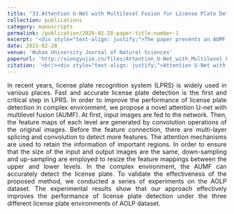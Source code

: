 ```yaml
---
title: "33.Attention U-Net with Multilevel Fusion for License Plate Detection"
collection: publications
category: manuscripts
permalink: /publication/2020-02-28-paper-title-number-1
excerpt: '<div style="text-align: justify;">The paper presents an AUMF for license plate detection. It details its architecture, loss function, validates on AOLP dataset, and shows better performance in complex conditions.</div>'
date: 2021-02-28
venue: 'Wuhan University Journal of Natural Sciences'
paperurl: 'http://xiongyujie.cn/files/Attention_U-Net_with_Multilevel_Fusion_for_License_Plate_Detection.pdf'
citation: '<br/><div style="text-align: justify;">Attention U-Net with Multilevel Fusion for License Plate Detection, Y. Yao, Y.-J. Xiong*, B. Huang and J. Yang, Wuhan University Journal of Natural Sciences, 2021, 26 (3): 227-234</div>'
---
```


<div style="text-align: justify;">In recent years, license plate recognition system (LPRS) is widely used in various places. Fast and accurate license plate detection is the first and critical step in LPRS. In order to improve the performance of license plate detection in complex environment, we propose a novel attention U-net with multilevel fusion (AUMF). At first, input images are fed to the network. Then, the feature maps of each level are generated by convolution operations of the original images. Before the feature connection, there are multi-layer splicing and convolution to detect more features. The attention mechanisms are used to retain the information of important regions. In order to ensure that the size of the input and output images are the same, down-sampling and up-sampling are employed to resize the feature mappings between the upper and lower levels. In the complex environment, the AUMF can accurately detect the license plate. To validate the effectiveness of the proposed method, we conducted a series of experiments on the AOLP dataset. The experimental results show that our approach effectively improves the performance of license plate detection under the three different license plate environments of AOLP dataset.</div>

<br/>
